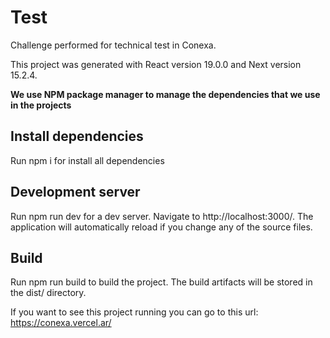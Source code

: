 # Test
Challenge performed for technical test in Conexa.

This project was generated with React version 19.0.0 and Next version 15.2.4.

**We use NPM package manager to manage the dependencies that we use in the projects**

## Install dependencies
Run npm i for install all dependencies

## Development server
Run npm run dev for a dev server. Navigate to http://localhost:3000/. The application will automatically reload if you change any of the source files.

## Build
Run npm run build to build the project. The build artifacts will be stored in the dist/ directory.

If you want to see this project running you can go to this url: https://conexa.vercel.ar/